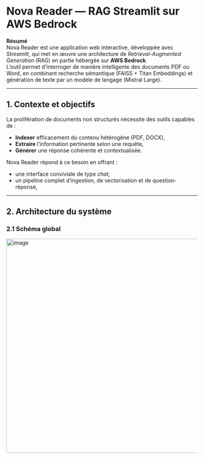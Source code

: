 # Nova Reader — RAG Streamlit sur AWS Bedrock

**Résumé**  
Nova Reader est une application web interactive, développée avec *Streamlit*, qui met en œuvre une architecture de *Retrieval-Augmented Generation* (RAG) en partie hébergée sur **AWS Bedrock**.  
L’outil permet d’interroger de manière intelligente des documents PDF ou Word, en combinant recherche sémantique (FAISS + Titan Embeddings) et génération de texte par un modèle de langage (Mistral Large).

---

## 1. Contexte et objectifs

La prolifération de documents non structurés nécessite des outils capables de :
- **Indexer** efficacement du contenu hétérogène (PDF, DOCX),
- **Extraire** l’information pertinente selon une requête,
- **Générer** une réponse cohérente et contextualisée.

Nova Reader répond à ce besoin en offrant :
- une interface conviviale de type *chat*,
- un pipeline complet d’ingestion, de vectorisation et de question-réponse,

---

## 2. Architecture du système

### 2.1 Schéma global

<img width="748" height="564" alt="image" src="https://github.com/user-attachments/assets/2088ba14-f515-4f43-8f9c-877dd7a59986" />



